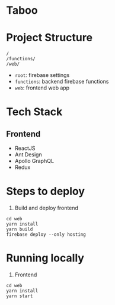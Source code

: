 # Taboo

# Project Structure

```
/
/functions/
/web/
```

- `root`: firebase settings
- `functions`: backend firebase functions
- `web`: frontend web app

# Tech Stack
## Frontend
- ReactJS
- Ant Design
- Apollo GraphQL
- Redux

# Steps to deploy

1. Build and deploy frontend
```
cd web
yarn install
yarn build
firebase deploy --only hosting
```

# Running locally
1. Frontend
```
cd web
yarn install
yarn start
```
